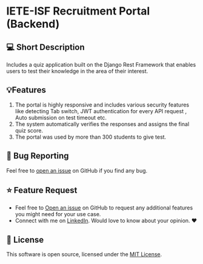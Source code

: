 # IETE-ISF Recruitment Portal (Backend)

## 💻 Short Description

Includes a quiz application built on the Django Rest Framework that enables users to test their knowledge in the area of their interest. 

## 💡Features
  1) The portal is highly responsive and includes various security features like detecting Tab switch, JWT authentication for every API request , Auto submission on        test timeout etc.
  2) The system automatically verifies the responses and assigns the final quiz score.
  3) The portal was used by more than 300 students to give test.
 

<a id="bug"></a>

## 🐛 Bug Reporting

Feel free to [open an issue](https://github.com/karthiksbh/RecPortal/issues) on GitHub if you find any bug.

<a id="feature-request"></a>

## ⭐ Feature Request

- Feel free to [Open an issue](https://github.com/karthiksbh/RecPortal/issues) on GitHub to request any additional features you might need for your use case.
- Connect with me on [LinkedIn](https://www.linkedin.com/in/karthik-srinivas-bhallamudi-b5b535203/). Would love to know about your opinion. ❤️

<a id="license"></a>

## 📜 License

This software is open source, licensed under the [MIT License](https://github.com/karthiksbh/RecPortal/LICENSE).


